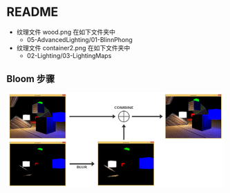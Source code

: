 # README

+ 纹理文件 wood.png 在如下文件夹中
    + 05-AdvancedLighting/01-BlinnPhong
+ 纹理文件 container2.png 在如下文件夹中
    + 02-Lighting/03-LightingMaps



## Bloom 步骤

![](img/bloom_steps.png)